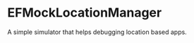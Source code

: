EFMockLocationManager
=====================

A simple simulator that helps debugging location based apps. 
